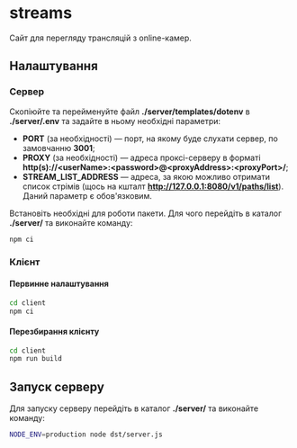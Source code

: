 # streams

Сайт для перегляду трансляцій з online-камер.

## Налаштування

### Сервер

Скопіюйте та перейменуйте файл **./server/templates/dotenv** в **./server/.env** та задайте в ньому необхідні параметри:

- **PORT** (за необхідності) — порт, на якому буде слухати сервер, по замовчанню **3001**;
- **PROXY** (за необхідності) — адреса проксі-серверу в форматі **http(s)://\<userName\>:\<password\>@\<proxyAddress\>:\<proxyPort\>/**;
- **STREAM_LIST_ADDRESS** — адреса, за якою можливо отримати список стрімів (щось на кшталт **http://127.0.0.1:8080/v1/paths/list**). Даний параметр є обов'язковим.

Встановіть необхідні для роботи пакети. Для чого перейдіть в каталог **./server/** та виконайте команду:

```bash
npm ci
```

### Клієнт

#### Первинне налаштування

```bash
cd client
npm ci
```

#### Перезбирання клієнту

```bash
cd client
npm run build
```

## Запуск серверу

Для запуску серверу перейдіть в каталог **./server/** та виконайте команду:

```bash
NODE_ENV=production node dst/server.js
```
